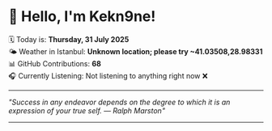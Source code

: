 # 👋 Hello, I'm Kekn9ne!

🗓️ Today is: **Thursday, 31 July 2025**  
🌤️ Weather in Istanbul: **Unknown location; please try ~41.03508,28.98331**  
📊 GitHub Contributions: **68**  
🎧 Currently Listening: Not listening to anything right now ❌

---

_"Success in any endeavor depends on the degree to which it is an expression of your true self.  — *Ralph Marston*"_

---
